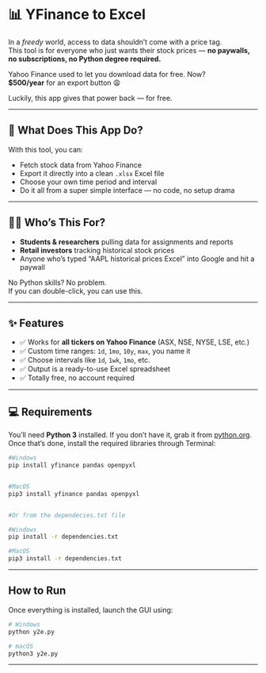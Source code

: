 # 📊 YFinance to Excel

In a _freedy_ world, access to data shouldn’t come with a price tag.  
This tool is for everyone who just wants their stock prices — **no paywalls, no subscriptions, no Python degree required.**

Yahoo Finance used to let you download data for free. Now?  
**$500/year** for an export button 😩

Luckily, this app gives that power back — for free.

---

## 🧠 What Does This App Do?

With this tool, you can:

- Fetch stock data from Yahoo Finance
- Export it directly into a clean `.xlsx` Excel file
- Choose your own time period and interval
- Do it all from a super simple interface — no code, no setup drama

---

## 🧑‍🎓 Who’s This For?

- **Students & researchers** pulling data for assignments and reports  
- **Retail investors** tracking historical stock prices  
- Anyone who’s typed “AAPL historical prices Excel” into Google and hit a paywall

No Python skills? No problem.  
If you can double-click, you can use this.

---

## ✨ Features

- ✅ Works for **all tickers on Yahoo Finance** (ASX, NSE, NYSE, LSE, etc.)
- ✅ Custom time ranges: `1d`, `1mo`, `10y`, `max`, you name it
- ✅ Choose intervals like `1d`, `1wk`, `1mo`, etc.
- ✅ Output is a ready-to-use Excel spreadsheet
- ✅ Totally free, no account required

---

## 💻 Requirements

You’ll need **Python 3** installed. If you don’t have it, grab it from [python.org](https://www.python.org/downloads/).  
Once that’s done, install the required libraries through Terminal:

```bash
#Windows
pip install yfinance pandas openpyxl


#MacOS
pip3 install yfinance pandas openpyxl


#Or from the dependecies.txt file

#Windows
pip install -r dependencies.txt

#MacOS
pip3 install -r dependencies.txt 
```

----

## How to Run

Once everything is installed, launch the GUI using:

```bash
# Windows
python y2e.py

# macOS
python3 y2e.py
```

---

